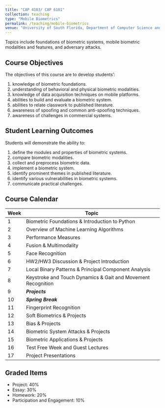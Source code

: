 ```yaml
---
title: "CAP 4103/ CAP 6101"
collection: teaching
type: "Mobile Biometrics"
permalink: /teaching/mobile-biometrics
venue: "University of South Florida, Department of Computer Science and Engineering"
---
```


Topics include foundations of biometric systems, mobile biometric modalities and features, and adversary attacks.

## Course Objectives
The objectives of this course are to develop students’:
1. knowledge of biometric foundations.
2. understanding of behavioral and physical biometric modalities.
3. knowledge of data acquisition techniques on mobile platforms.
4. abilities to build and evaluate a biometric system.
5. abilities to relate classwork to published literature.
6. awareness of spoofing and common anti-spoofing techniques.
7. awareness of challenges in commercial systems.

## Student Learning Outcomes
Students will demonstrate the ability to:
1. define the modules and properties of biometric systems.
2. compare biometric modalities.
3. collect and preprocess biometric data.
4. implement a biometric system.
5. identify prominent themes in published literature.
6. identify various vulnerabilities in biometric systems.
7. communicate practical challenges.

## Course Calendar

| Week | Topic                                                                                     |
|------|-------------------------------------------------------------------------------------------|
| 1    | Biometric Foundations & Introduction to Python                                            |
| 2    | Overview of Machine Learning Algorithms                                                   |
| 3    | Performance Measures                                                                      |
| 4    | Fusion & Multimodality                                                                    |
| 5    | Face Recognition                                                                          |
| 6    | HW2/HW3 Discussion & Project Introduction                                                 |
| 7    | Local Binary Patterns & Principal Component Analysis                                      |
| 8    | Keystroke and Touch Dynamics & Gait and Movement Recognition                              |
| 9    | ***Projects***                                                                            |
| 10   | ***Spring Break***                                                                        |
| 11   | Fingerprint Recognition                                                                   |
| 12   | Soft Biometrics & Projects                                                                |
| 13   | Bias & Projects                                                                           |
| 14   | Biometric System Attacks & Projects                                                       |
| 15   | Biometric Applications & Projects                                                         |
| 16   | Test Free Week and Guest Lectures                                                         |
| 17   | Project Presentations                                                                     |

## Graded Items
- Project: 40%
- Essay: 30%
- Homework: 20%
- Participation and Engagement: 10%
